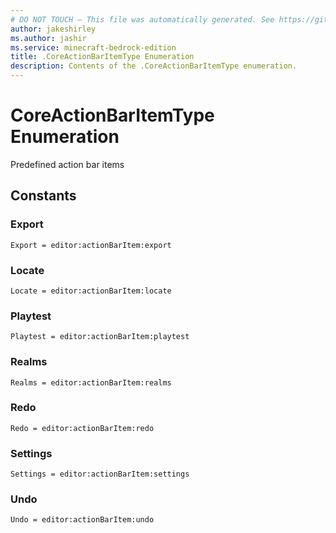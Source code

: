 ```yaml
---
# DO NOT TOUCH — This file was automatically generated. See https://github.com/mojang/minecraftapidocsgenerator to modify descriptions, examples, etc.
author: jakeshirley
ms.author: jashir
ms.service: minecraft-bedrock-edition
title: .CoreActionBarItemType Enumeration
description: Contents of the .CoreActionBarItemType enumeration.
---
```

# CoreActionBarItemType Enumeration

Predefined action bar items

## Constants
### **Export**
`Export = editor:actionBarItem:export`
### **Locate**
`Locate = editor:actionBarItem:locate`
### **Playtest**
`Playtest = editor:actionBarItem:playtest`
### **Realms**
`Realms = editor:actionBarItem:realms`
### **Redo**
`Redo = editor:actionBarItem:redo`
### **Settings**
`Settings = editor:actionBarItem:settings`
### **Undo**
`Undo = editor:actionBarItem:undo`
